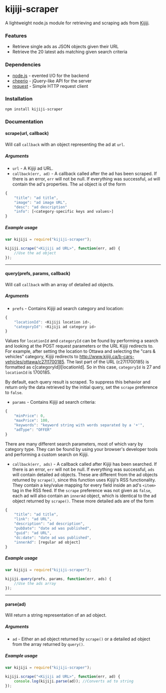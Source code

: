 # kijiji-scraper
A lightweight node.js module for retrieving and scraping ads from [Kijiji](http://www.kijiji.ca).


### Features
* Retrieve single ads as JSON objects given their URL
* Retrieve the 20 latest ads matching given search criteria

### Dependencies
* [node.js](http://github.com/joyent/node) - evented I/O for the backend
* [cheerio](http://www.github.com/cheeriojs/cheerio) - jQuery-like API for the server
* [request](http://github.com/request/request) - Simple HTTP request client

### Installation
`npm install kijiji-scraper`

### Documentation

#### scrape(url, callback)
Will call `callback` with an object representing the ad at `url`.
##### Arguments
* `url` - A Kijiji ad URL.
* `callback(err, ad)` - A callback called after the ad has been scraped. If there is an error, `err` will not be null. If everything was successful, `ad` will contain the ad's properties. The `ad` object is of the form
```js
{
    "title": "ad title",
    "image": "ad image URL",
    "desc": "ad description"
    "info": [<category-specific keys and values>]
}
```

##### Example usage
```js
var kijiji = require("kijiji-scraper");

kijiji.scrape("<Kijiji ad URL>", function(err, ad) {
    //Use the ad object
});
```
---
#### query(prefs, params, callback)
Will call `callback` with an array of detailed ad objects.
##### Arguments
* `prefs` - Contains Kijiji ad search category and location:
```js
{
    "locationId": <Kijiji location id>,
    "categoryId": <Kijiji ad category id>
}
```

Values for `locationId` and `categoryId` can be found by performing a search and looking at the POST request parameters or the URL Kijiji redirects to. For example, after setting the location to Ottawa and selecting the "cars & vehicles" category, Kijiji redirects to http://www.kijiji.ca/b-cars-vehicles/ottawa/c27l1700185. The last part of the URL (c27l1700185) is formatted as c[categoryId]l[locationId]. So in this case, `categoryId` is 27 and `locationId` is 1700185.

By default, each query result is scraped. To suppress this behavior and return only the data retrieved by the initial query, set the `scrape` preference to `false`.

* `params` - Contains Kijiji ad search criteria:
```js
{
    "minPrice": 0,
    "maxPrice": 100,
    "keywords": "keyword string with words separated by a '+'",
    "adType": "OFFER"
}
```

There are many different search parameters, most of which vary by category type. They can be found by using your browser's developer tools and performing a custom search on Kijiji.

* `callback(err, ads)` - A callback called after Kijiji has been searched. If there is an error, `err` will not be null. If everything was successful, `ads` will contain detailed ad objects. These are different from the ad objects returned by `scrape()`, since this function uses Kijiji's RSS functionality. They contain a key/value mapping for every field inside an ad's `<item>` tag in the RSS feed. If the `scrape` preference was not given as `false`, each ad will also contain an `innerAd` object, which is identical to the ad object returned by `scrape()`. These more detailed ads are of the form
```js
{
    "title": "ad title",
    "link": "ad URL",
    "description": "ad description",
    "pubDate": "date ad was published",
    "guid": "ad URL",
    "dc:date": "date ad was published",
    "innerAd": [regular ad object]
}
```

##### Example usage
```js
var kijiji = require("kijiji-scraper");

kijiji.query(prefs, params, function(err, ads) {
    //Use the ads array
});
```
---
#### parse(ad)
Will return a string representation of an ad object.
##### Arguments
* `ad` - Either an ad object returned by `scrape()` or a detailed ad object from the array returned by `query()`.

##### Example usage
```js
var kijiji = require("kijiji-scraper");

kijiji.scrape("<Kijiji ad URL>", function(err, ad) {
    console.log(kijiji.parse(ad)); //Converts ad to string
});
```
